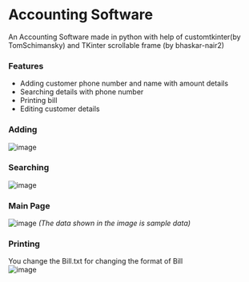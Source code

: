 # Accounting Software

An Accounting Software made in python with help of customtkinter(by TomSchimansky) and TKinter scrollable frame (by bhaskar-nair2) 

### Features  

-  Adding customer phone number and name with amount details
-  Searching details with phone number
-  Printing bill
-  Editing customer details

### Adding
![image](https://user-images.githubusercontent.com/78848543/230553020-bf6b9955-8dc3-46de-ba6b-16337a04d15b.png)

### Searching
![image](https://user-images.githubusercontent.com/78848543/230551301-babab054-f925-4d74-8d41-3ea686868196.png)

### Main Page
![image](https://user-images.githubusercontent.com/78848543/230551433-1f746930-b8c7-4eec-a6d0-aba15da00635.png)
*(The data shown in the image is sample data)*


### Printing
 You change the Bill.txt for changing the format of Bill  
![image](https://user-images.githubusercontent.com/78848543/230552112-33e4ec7d-03f7-4c03-9272-459699522ee1.png)
